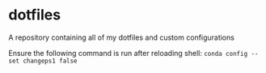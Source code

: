 # dotfiles
A repository containing all of my dotfiles and custom configurations 


Ensure the following command is run after reloading shell: `conda config --set changeps1 false`
